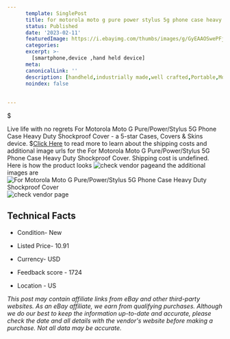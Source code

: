 ```yaml
---
      template: SinglePost
      title: for motorola moto g pure power stylus 5g phone case heavy duty shockproof cover
      status: Published
      date: '2023-02-11'
      featuredImage: https://i.ebayimg.com/thumbs/images/g/GyEAAOSwePFjU5AF/s-l225.jpg
      categories: 
      excerpt: >-
        [smartphone,device ,hand held device]
      meta:
      canonicalLink: ''
      description: [handheld,industrially made,well crafted,Portable,Mobile,Compact,Convenient,Lightweight,Maneuverable,Man-portable,Miniature,Carriable,Hand-held,Light,Holdable,Transportable,Mobile device,Pocket-sized,On-the-go,Wireless,Cordless,Compact size,Convenient size, smartphone,device ,hand held device]
      noindex: false
      
        
---
```

$

Live life with no regrets For Motorola Moto G Pure/Power/Stylus 5G Phone Case Heavy Duty Shockproof Cover - a 5-star Cases, Covers & Skins device.
$[Click Here](https://www.ebay.com/itm/225081240001?hash=item3467e329c1%3Ag%3AGyEAAOSwePFjU5AF&mkevt=1&mkcid=1&mkrid=711-53200-19255-0&campid=%253CePNCampaignId%253E&customid=%253CreferenceId%253E&toolid=10049) to read more to learn about the shipping costs and additional image urls for the For Motorola Moto G Pure/Power/Stylus 5G Phone Case Heavy Duty Shockproof Cover. Shipping cost is undefined. Here is how the product looks ![check vendor page](https://i.ebayimg.com/thumbs/images/g/GyEAAOSwePFjU5AF/s-l225.jpg)and the additional images are![For Motorola Moto G Pure/Power/Stylus 5G Phone Case Heavy Duty Shockproof Cover](https://i.ebayimg.com/images/g/GyEAAOSwePFjU5AF/s-l1600.jpg)![check vendor page](https://origin-galleryplus.ebayimg.com/ws/web/225081240001_2_0_1/225x225.jpg,https://origin-galleryplus.ebayimg.com/ws/web/225081240001_3_0_1/225x225.jpg,https://origin-galleryplus.ebayimg.com/ws/web/225081240001_4_0_1/225x225.jpg,https://origin-galleryplus.ebayimg.com/ws/web/225081240001_5_0_1/225x225.jpg,https://origin-galleryplus.ebayimg.com/ws/web/225081240001_6_0_1/225x225.jpg,https://origin-galleryplus.ebayimg.com/ws/web/225081240001_7_0_1/225x225.jpg,https://origin-galleryplus.ebayimg.com/ws/web/225081240001_8_0_1/225x225.jpg,https://origin-galleryplus.ebayimg.com/ws/web/225081240001_9_0_1/225x225.jpg)



 ## Technical Facts 



     
      

 - Condition- New 


      

 - Listed Price- 10.91 


      

 - Currency- USD 


      

 - Feedback score - 1724 


      

 - Location - US 


      
      

 *_This post may contain affiliate links from eBay and other third-party websites. As an eBay affiliate, we earn from qualifying purchases. Although we do our best to keep the information up-to-date and accurate, please check the date and all details with the vendor's website before making a purchase. Not all data may be accurate._*






